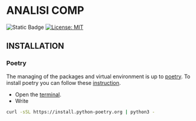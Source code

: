 # ANALISI COMP
![Static Badge](https://img.shields.io/badge/python-3.12-yellow)
[![License: MIT](https://img.shields.io/badge/License-MIT-green.svg)](https://opensource.org/licenses/MIT)





## INSTALLATION
### Poetry
The managing of the packages and virtual environment is up to [poetry](https://python-poetry.org/).
To install poetry you can follow these [instruction](https://python-poetry.org/docs/#installing-with-the-official-installer).

- Open the [terminal](https://towardsdatascience.com/a-quick-guide-to-using-command-line-terminal-96815b97b955).
- Write 
```bash
curl -sSL https://install.python-poetry.org | python3 -
```